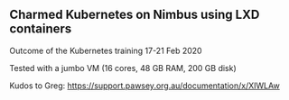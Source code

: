 ## Charmed Kubernetes on Nimbus using LXD containers

Outcome of the Kubernetes training 17-21 Feb 2020

Tested with a jumbo VM (16 cores, 48 GB RAM, 200 GB disk)

Kudos to Greg: https://support.pawsey.org.au/documentation/x/XIWLAw
